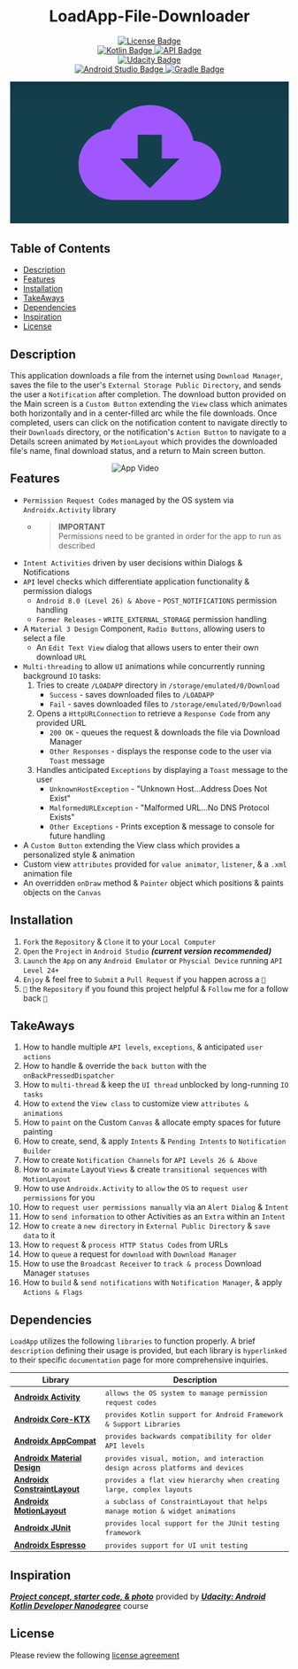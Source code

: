 <h1 align="center"> LoadApp-File-Downloader </h1>

<p align="center">
    <a href="https://bumptech.github.io/glide/dev/open-source-licenses.html">
        <img alt="License Badge" src="https://img.shields.io/badge/License-Open--Source-LightBlue?style=plastic&logo=ReadMe&logoColor=6495ed&color=6495ed">
        </a><br>
    <a href="https://kotlinlang.org/docs/android-overview.html">
        <img alt="Kotlin Badge" src="https://img.shields.io/badge/Kotlin-100%25-LightPurple?style=plastic&logo=Kotlin&color=%238c53c6&link=https%3A%2F%2Fkotlinlang.org%2Fdocs%2Fandroid-overview.html"/>
        </a>
    <a href="https://developer.android.com/tools/releases/platforms">
        <img alt="API Badge" src="https://img.shields.io/badge/API-24_–_33-LightGreen?style=plastic&logo=Android&color=%2374d77c"/>
        </a><br>
    <a href="https://www.udacity.com/course/android-kotlin-developer-nanodegree--nd940">
        <img alt="Udacity Badge" src="https://img.shields.io/badge/Udacity-Android_Kotlin_Developer_Nanodegree-MediumPurple?style=plastic&logo=Udacity&logoColor=%236533cb&label=Udacity&color=%236533cb"/>
        </a><br>
    <a href="https://developer.android.com/studio/releases">
        <img alt="Android Studio Badge" src="https://img.shields.io/badge/Android_Studio_Giraffe-2022.3.1-Yellow?style=plastic&logo=Android%20Studio&color=%23ffff00"/>
        </a>
    <a href="https://gradle.org/releases/">
        <img alt="Gradle Badge" src="https://img.shields.io/badge/Gradle-7.5-Aqua?style=plastic&logo=Gradle&logoColor=%234DC9C0&color=%234DC9C0">
        </a>
</p>

<p align="center">
    <img src="previews/loadApp_banner.png" alt="App Logo"/>
</p>

## Table of Contents
- [Description](#description)
- [Features](#features)
- [Installation](#installation)
- [TakeAways](#takeaways)
- [Dependencies](#dependencies)
- [Inspiration](#inspiration)
- [License](#license)

## Description
This application downloads a file from the internet using `Download Manager`, saves the file to the user's `External Storage Public Directory`, and sends the user a `Notification` after completion. The download button provided on the Main screen is a `Custom Button` extending the `View` class which animates both horizontally and in a center-filled arc while the file downloads. Once completed, users can click on the notification content to navigate directly to their `Downloads` directory, or the notification's `Action Button` to navigate to a Details screen animated by `MotionLayout` which provides the downloaded file's name, final download status, and a return to Main screen button.

<img src="previews/loadApp_preview.gif" alt="App Video" align="right" width="320"/>

## Features
- `Permission Request Codes` managed by the OS system via `Androidx.Activity` library
    - > **IMPORTANT**  
      > Permissions need to be granted in order for the app to run as described
- `Intent Activities` driven by user decisions within Dialogs & Notifications
- `API` level checks which differentiate application functionality & permission dialogs
    - `Android 8.0 (Level 26) & Above` - `POST_NOTIFICATIONS` permission handling
    - `Former Releases` - `WRITE_EXTERNAL_STORAGE` permission handling
- A `Material 3 Design` Component, `Radio Buttons`, allowing users to select a file
    - An `Edit Text View` dialog that allows users to enter their own download `URL` 
- `Multi-threading` to allow `UI` animations while concurrently running background `IO` tasks:
    1. Tries to create `/LOADAPP` directory in `/storage/emulated/0/Download`
        - `Success` - saves downloaded files to `/LOADAPP`
        - `Fail` - saves downloaded files to `/storage/emulated/0/Download`
    2. Opens a `HttpURLConnection` to retrieve a `Response Code` from any provided URL
        - `200 OK` - queues the request & downloads the file via Download Manager
        - `Other Responses` - displays the response code to the user via `Toast` message
    3. Handles anticipated `Exceptions` by displaying a `Toast` message to the user
        - `UnknownHostException` - "Unknown Host...Address Does Not Exist"
        - `MalformedURLException` - "Malformed URL...No DNS Protocol Exists"
        - `Other Exceptions` - Prints exception & message to console for future handling
- A `Custom Button` extending the View class which provides a personalized style & animation
- Custom view `attributes` provided for `value animator`, `listener`, & a `.xml` animation file
- An overridden `onDraw` method & `Painter` object which positions & paints objects on the `Canvas`

## Installation
1. `Fork` the `Repository` & `Clone` it to your `Local Computer`
2. `Open` the `Project` in `Android Studio` ***(current version recommended)***
3. `Launch` the `App` on any `Android Emulator` or `Physcial Device` running `API Level 24+`
4. `Enjoy` & feel free to `Submit` a `Pull Request` if you happen across a `🐛`
5. `🌟` the `Repository` if you found this project helpful & `Follow` me for a follow back `🤝`

## TakeAways
1. How to handle multiple `API levels`, `exceptions`, & anticipated `user actions`
2. How to handle & override the `back button` with the `onBackPressedDispatcher`
3. How to `multi-thread` & keep the `UI thread` unblocked by long-running `IO tasks`
4. How to `extend` the `View class` to customize view `attributes & animations`
5. How to `paint` on the Custom `Canvas` & allocate empty spaces for future painting
6. How to create, send, & apply `Intents` & `Pending Intents` to `Notification Builder`
7. How to create `Notification Channels` for `API Levels 26 & Above`
8. How to `animate` Layout `Views` & create `transitional sequences` with `MotionLayout`
9. How to use `Androidx.Activity` to `allow` the `OS` to `request user permissions` for you
10. How to `request user permissions manually` via an `Alert Dialog` & `Intent`
11. How to `send information` to other Activities as an `Extra` within an `Intent`
12. How to `create` a `new directory` in `External Public Directory` & `save data` to it
13. How to `request` & `process HTTP Status Codes` from URLs
14. How to `queue` a request for `download` with `Download Manager`
15. How to use the `Broadcast Receiver` to `track & process` Download Manager `statuses`
16. How to `build` & `send notifications` with `Notification Manager`, & apply `Actions & Flags`

## Dependencies
`LoadApp` utilizes the following `libraries` to function properly. A brief `description` defining their usage is provided, but each library is `hyperlinked` to their specific `documentation` page for more comprehensive inquiries.

| **Library**                                                                                              | **Description**                                                                |
|----------------------------------------------------------------------------------------------------------|--------------------------------------------------------------------------------|
| [**Androidx Activity**](https://developer.android.com/jetpack/androidx/releases/activity)                | `allows the OS system to manage permission request codes`                      |
| [**Androidx Core-KTX**](https://developer.android.com/kotlin/ktx#core)                                   | `provides Kotlin support for Android Framework & Support Libraries`            |
| [**Androidx AppCompat**](https://developer.android.com/jetpack/androidx/releases/appcompat)              | `provides backwards compatibility for older API levels`                        |
| [**Androidx Material Design**](https://developer.android.com/develop/ui/views/theming/look-and-feel)     | `provides visual, motion, and interaction design across platforms and devices` |
| [**Androidx ConstraintLayout**](https://developer.android.com/develop/ui/views/layout/constraint-layout) | `provides a flat view hierarchy when creating large, complex layouts`          |
| [**Androidx MotionLayout**](https://developer.android.com/develop/ui/views/animations/motionlayout)      | `a subclass of ConstraintLayout that helps manage motion & widget animations`  |
| [**Androidx JUnit**](https://developer.android.com/training/testing/local-tests)                         | `provides local support for the JUnit testing framework`                       |
| [**Androidx Espresso**](https://developer.android.com/training/testing/local-tests)                      | `provides support for UI unit testing`                                         |

## Inspiration
[***Project concept, starter code, & photo***](https://github.com/udacity/nd940-c3-advanced-android-programming-project-starter) provided by [***Udacity: Android Kotlin Developer Nanodegree***](https://www.udacity.com/course/android-kotlin-developer-nanodegree--nd940) course

## License
Please review the following [license agreement](https://bumptech.github.io/glide/dev/open-source-licenses.html)
